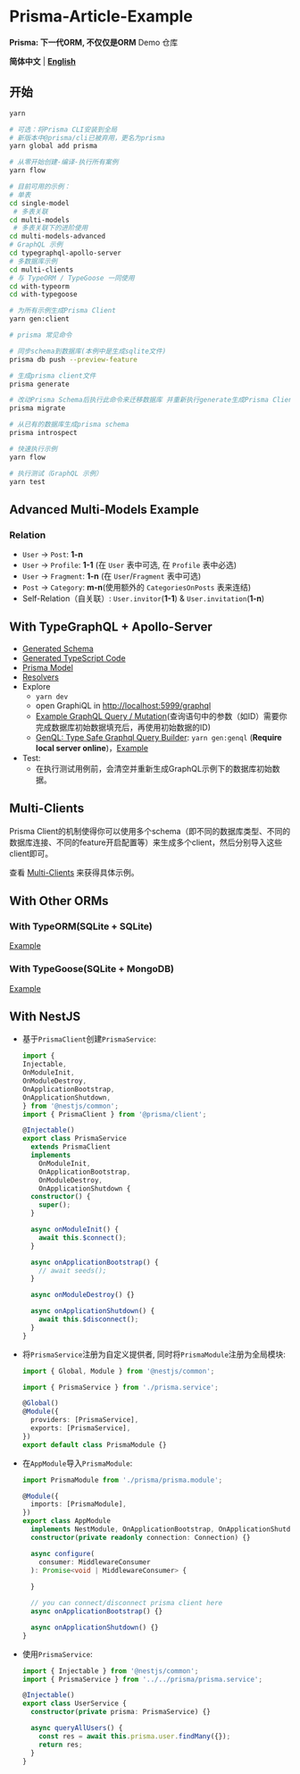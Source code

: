 # Prisma-Article-Example

**Prisma: 下一代ORM, 不仅仅是ORM** Demo 仓库

**简体中文** | [**English**](./README.en_US.md)

## 开始

```bash
yarn

# 可选：将Prisma CLI安装到全局
# 新版本中@prisma/cli已被弃用，更名为prisma
yarn global add prisma

# 从零开始创建-编译-执行所有案例
yarn flow

# 目前可用的示例：
# 单表
cd single-model
 # 多表关联
cd multi-models
 # 多表关联下的进阶使用
cd multi-models-advanced
# GraphQL 示例
cd typegraphql-apollo-server 
# 多数据库示例
cd multi-clients
# 与 TypeORM / TypeGoose 一同使用
cd with-typeorm
cd with-typegoose

# 为所有示例生成Prisma Client
yarn gen:client

# prisma 常见命令

# 同步schema到数据库(本例中是生成sqlite文件)
prisma db push --preview-feature

# 生成prisma client文件
prisma generate

# 改动Prisma Schema后执行此命令来迁移数据库 并重新执行generate生成Prisma Client
prisma migrate

# 从已有的数据库生成prisma schema
prisma introspect

# 快速执行示例
yarn flow

# 执行测试（GraphQL 示例）
yarn test
```

## Advanced Multi-Models Example

### Relation

- `User` -> `Post`: **1-n**
- `User` -> `Profile`: **1-1** (在 `User` 表中可选, 在 `Profile` 表中必选)
- `User` -> `Fragment`: **1-n** (在 `User`/`Fragment` 表中可选)
- `Post` -> `Category`: **m-n**(使用额外的 `CategoriesOnPosts` 表来连结)
- Self-Relation（自关联）: `User.invitor`(**1-1**) & `User.invitation`(**1-n**)

## With TypeGraphQL + Apollo-Server

- [Generated Schema](src/typegraphql-apollo-server/graphql/shema.graphql)
- [Generated TypeScript Code](src/typegraphql-apollo-server/generated/index.ts)
- [Prisma Model](src/typegraphql-apollo-server/prisma/schema.prisma)
- [Resolvers](src/typegraphql-apollo-server/resolvers/)
- Explore
  - `yarn dev`
  - open GraphiQL in [http://localhost:5999/graphql](http://localhost:5999/graphql)
  - [Example GraphQL Query / Mutation](src/typegraphql-apollo-server/graphql/)(查询语句中的参数（如ID）需要你完成数据库初始数据填充后，再使用初始数据的ID)
  - [GenQL: Type Safe Graphql Query Builder](https://github.com/remorses/genql): `yarn gen:genql` (**Require local server online**)，[Example](src/typegraphql-apollo-server/graphql/genql.ts)
- Test:
  - 在执行测试用例前，会清空并重新生成GraphQL示例下的数据库初始数据。

## Multi-Clients

Prisma Client的机制使得你可以使用多个schema（即不同的数据库类型、不同的数据库连接、不同的feature开启配置等）来生成多个client，然后分别导入这些client即可。

查看 [Multi-Clients](src/multi-clients/index.ts) 来获得具体示例。

## With Other ORMs

### With TypeORM(SQLite + SQLite)

[Example](src/with-typeorm/index.ts)

### With TypeGoose(SQLite + MongoDB)

[Example](src/with-typegoose/index.ts)

## With NestJS

- 基于`PrismaClient`创建`PrismaService`:

  ```typescript
  import {
  Injectable,
  OnModuleInit,
  OnModuleDestroy,
  OnApplicationBootstrap,
  OnApplicationShutdown,
  } from '@nestjs/common';
  import { PrismaClient } from '@prisma/client';

  @Injectable()
  export class PrismaService
    extends PrismaClient
    implements
      OnModuleInit,
      OnApplicationBootstrap,
      OnModuleDestroy,
      OnApplicationShutdown {
    constructor() {
      super();
    }

    async onModuleInit() {
      await this.$connect();
    }

    async onApplicationBootstrap() {
      // await seeds();
    }

    async onModuleDestroy() {}

    async onApplicationShutdown() {
      await this.$disconnect();
    }
  }
  ```

- 将`PrismaService`注册为自定义提供者, 同时将`PrismaModule`注册为全局模块:

  ```typescript
  import { Global, Module } from '@nestjs/common';

  import { PrismaService } from './prisma.service';

  @Global()
  @Module({
    providers: [PrismaService],
    exports: [PrismaService],
  })
  export default class PrismaModule {}
  ```

- 在`AppModule`导入`PrismaModule`:

  ```typescript
  import PrismaModule from './prisma/prisma.module';

  @Module({
    imports: [PrismaModule],
  })
  export class AppModule
    implements NestModule, OnApplicationBootstrap, OnApplicationShutdown {
    constructor(private readonly connection: Connection) {}

    async configure(
      consumer: MiddlewareConsumer
    ): Promise<void | MiddlewareConsumer> {
    
    }

    // you can connect/disconnect prisma client here
    async onApplicationBootstrap() {}

    async onApplicationShutdown() {}
  }
  ```

- 使用`PrismaService`:

  ```typescript
  import { Injectable } from '@nestjs/common';
  import { PrismaService } from '../../prisma/prisma.service';

  @Injectable()
  export class UserService {
    constructor(private prisma: PrismaService) {}

    async queryAllUsers() {
      const res = await this.prisma.user.findMany({});
      return res;
    }
  }
  ```
